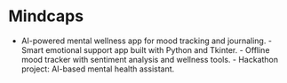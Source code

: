# Mindcaps
- AI-powered mental wellness app for mood tracking and journaling. - Smart emotional support app built with Python and Tkinter. - Offline mood tracker with sentiment analysis and wellness tools. - Hackathon project: AI-based mental health assistant.
